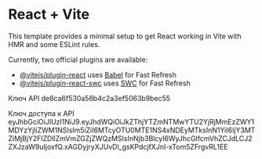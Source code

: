 # React + Vite

This template provides a minimal setup to get React working in Vite with HMR and some ESLint rules.

Currently, two official plugins are available:

- [@vitejs/plugin-react](https://github.com/vitejs/vite-plugin-react/blob/main/packages/plugin-react/README.md) uses [Babel](https://babeljs.io/) for Fast Refresh
- [@vitejs/plugin-react-swc](https://github.com/vitejs/vite-plugin-react-swc) uses [SWC](https://swc.rs/) for Fast Refresh

Ключ API
de8ca6f530a56b4c2a3ef5063b9bec55

Ключ доступа к API
eyJhbGciOiJIUzI1NiJ9.eyJhdWQiOiJkZThjYTZmNTMwYTU2YjRjMmEzZWY1MDYzYjliZWM1NSIsIm5iZiI6MTcyOTU0MTE1NS4xNDEyMTksInN1YiI6IjY3MTZiMjBjY2FlZDllZmVmZGZjZWQzMSIsInNjb3BlcyI6WyJhcGlfcmVhZCJdLCJ2ZXJzaW9uIjoxfQ.xAGDyjryXJUvDl_gsKPdcjfXJnI-xTom5ZFrgvRL1EE
